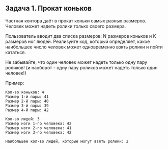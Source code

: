 ## Задача 1. Прокат коньков

Частная контора даёт в прокат коньки самых разных размеров. Человек может надеть ролики только своего размера.
 
Пользователь вводит два списка размеров: N размеров коньков и K размеров ног людей. Реализуйте код, который определяет, какое наибольшее число человек может одновременно взять ролики и пойти кататься. 

Не забывайте, что один человек может надеть только одну пару роликов!
(и наоборот - одну пару роликов может надеть только один человек!)

Пример:

```
Кол-во коньков: 4
Размер 1-й пары: 41
Размер 2-й пары: 40
Размер 3-й пары: 39
Размер 4-й пары: 42

Кол-во людей: 3
Размер ноги 1-го человека: 42
Размер ноги 2-го человека: 41
Размер ноги 3-го человека: 42

Наибольшее кол-во людей, которые могут взять ролики: 2
```